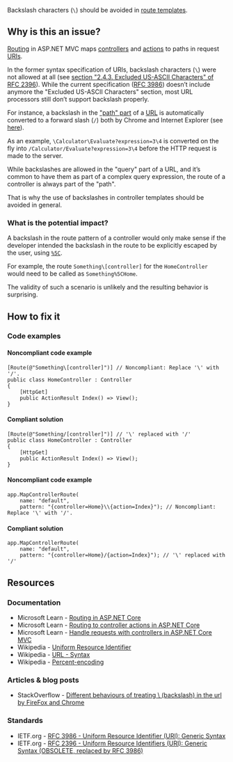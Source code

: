 Backslash characters (`\`) should be avoided in [route templates](https://learn.microsoft.com/en-us/aspnet/core/fundamentals/routing#route-templates).

## Why is this an issue?

[Routing](https://learn.microsoft.com/en-us/aspnet/core/mvc/controllers/routing) in ASP.NET MVC maps [controllers](https://learn.microsoft.com/en-us/aspnet/core/mvc/controllers/actions#what-is-a-controller) and [actions](https://learn.microsoft.com/en-us/aspnet/core/mvc/controllers/actions#defining-actions) to paths in request [URIs](https://en.wikipedia.org/wiki/Uniform_Resource_Identifier).

In the former syntax specification of URIs, backslash characters (`\`) were not allowed at all (see [section "2.4.3. Excluded US-ASCII Characters" of RFC 2396](https://datatracker.ietf.org/doc/html/rfc2396/#section-2.4.3)). While the current
specification ([RFC 3986](https://datatracker.ietf.org/doc/html/rfc3986)) doesn’t include anymore the "Excluded US-ASCII Characters"
section, most URL processors still don’t support backslash properly.

For instance, a backslash in the ["path" part](https://datatracker.ietf.org/doc/html/rfc3986#section-3.3) of a [URL](https://en.wikipedia.org/wiki/URL#Syntax) is automatically converted to a forward slash (`/`) both by Chrome and Internet
Explorer (see [here](https://stackoverflow.com/q/10438008)).

As an example, `\Calculator\Evaluate?expression=3\4` is converted on the fly into `/Calculator/Evaluate?expression=3\4`
before the HTTP request is made to the server.

While backslashes are allowed in the "query" part of a URL, and it’s common to have them as part of a complex query expression, the route of a
controller is always part of the "path".

That is why the use of backslashes in controller templates should be avoided in general.

### What is the potential impact?

A backslash in the route pattern of a controller would only make sense if the developer intended the backslash in the route to be explicitly
escaped by the user, using [`%5C`](https://en.wikipedia.org/wiki/Percent-encoding#Character_data).

For example, the route `Something\[controller]` for the `HomeController` would need to be called as
`Something%5CHome`.

The validity of such a scenario is unlikely and the resulting behavior is surprising.

## How to fix it

### Code examples

#### Noncompliant code example

    [Route(@"Something\[controller]")] // Noncompliant: Replace '\' with '/'.
    public class HomeController : Controller
    {
        [HttpGet]
        public ActionResult Index() => View();
    }

#### Compliant solution

    [Route(@"Something/[controller]")] // '\' replaced with '/'
    public class HomeController : Controller
    {
        [HttpGet]
        public ActionResult Index() => View();
    }

#### Noncompliant code example

    app.MapControllerRoute(
        name: "default",
        pattern: "{controller=Home}\\{action=Index}"); // Noncompliant: Replace '\' with '/'.

#### Compliant solution

    app.MapControllerRoute(
        name: "default",
        pattern: "{controller=Home}/{action=Index}"); // '\' replaced with '/'

## Resources

### Documentation

-  Microsoft Learn - [Routing in ASP.NET Core](https://learn.microsoft.com/en-us/aspnet/core/fundamentals/routing)
-  Microsoft Learn - [Routing to controller actions in ASP.NET
  Core](https://learn.microsoft.com/en-us/aspnet/core/mvc/controllers/routing)
-  Microsoft Learn - [Handle requests with controllers in ASP.NET
  Core MVC](https://learn.microsoft.com/en-us/aspnet/core/mvc/controllers/actions)
-  Wikipedia - [Uniform Resource Identifier](https://en.wikipedia.org/wiki/Uniform_Resource_Identifier)
-  Wikipedia - [URL - Syntax](https://en.wikipedia.org/wiki/URL#Syntax)
-  Wikipedia - [Percent-encoding](https://en.wikipedia.org/wiki/Percent-encoding)

### Articles & blog posts

-  StackOverflow - [Different behaviours of treating \ (backslash) in the url by FireFox and
  Chrome](https://stackoverflow.com/questions/10438008)

### Standards

-  IETF.org - [RFC 3986 - Uniform Resource Identifier (URI): Generic Syntax](https://datatracker.ietf.org/doc/html/rfc3986)
-  IETF.org - [RFC 2396 - Uniform Resource Identifiers (URI): Generic Syntax (OBSOLETE,
  replaced by RFC 3986)](https://datatracker.ietf.org/doc/html/rfc2396)